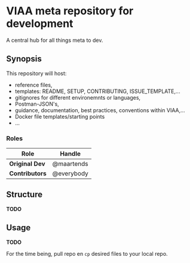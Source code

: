 # VIAA meta repository for development

A central hub for all things meta to dev.

## Synopsis

This repository will host:

- reference files,
- templates: README, SETUP, CONTRIBUTING, ISSUE_TEMPLATE,...
- gitignores for different environemnts or languages,
- Postman-JSON's,
- guidance, documentation, best practices, conventions within VIAA,...
- Docker file templates/starting points
- ...

### Roles

| Role              | Handle         |
|-------------------|----------------|
| **Original Dev**  | @maartends     |
| **Contributors**  | @everybody     |

## Structure

**TODO**

## Usage

**TODO**

For the time being, pull repo en `cp` desired files to your local repo.
